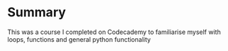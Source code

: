 # Summary

This was a course I completed on Codecademy to familiarise myself with loops, functions and general python functionality
